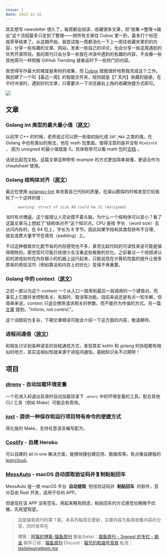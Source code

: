 ```yaml
---
issue: 1
date: 2022-12-18
---
```


其实想写 newsletter 很久了，每周都会阅读、收藏很多文章，但“收集->整理->输出“这个流程最多只走到了整理——把所有文章往 Cubox 里一扔，最多打个标签就草草结束了。从这期开始，我尝试每一周都消化一下上一周往收藏夹里扔的内容，分享一些有趣的文章、网站，发表一些自己的评论，也会分享一些这周遇到的优秀开源项目。我的周刊只会分享一些我在冲浪中遇到的有趣的内容，不会像一些其他周刊一样照搬 GitHub Trending 或者追时下一些热门的内容。

我觉得写作最大的难度是素材的收集，而 [Cubox](https://cubox.pro/) 就能很好地帮我完成这个工作。我创建了一个叫【最近一周】的智能文件夹，规则就是【7 天内】收藏的链接。在平时冲浪时，遇到好的文章，只需要点一下浏览器右上角的收藏快捷方式即可。

![](http://img.ameow.xyz/202212181616889.png)

## 文章

### Golang int 类型的最大最小值（[原文](https://gosamples.dev/int-min-max/)）

以前学 C++ 的时候，老师说过可以把一些值初始化成 `INT_MAX` 之类的值。在 Golang 中也有类似的用法，他在 math 包里面。值得注意的是并没有 `MinUintX` ， 因为 unsigned 的最小值就是 0。具体枚举可以看 math 包的[文档](https://pkg.go.dev/math#pkg-constants) 。

话说比起包文档，这篇文章这种带有 example 的方式更加简单易懂，更适合作为 cheatsheet 使用。

### Golang 结构体对齐（[原文](https://medium.com/@sebassegros/golang-dealing-with-maligned-structs-9b77bacf4b97)）

最近在使用 [golangci-lint](https://github.com/golangci/golangci-lint) 来改善自己代码的质量，在屎山勘探的时候发现它给我标了一个这样的错：

> `warning: struct of size 40 could be 32 (maligned)`

当时有点懵逼，这个报错让人完全摸不着头脑，为什么一个结构体可以变小？看了这篇文章马上想起了“结构体对齐”这个知识点。CPU 是按 字长 （word size）去访问内存的，在 64 位上，字长为 8 字节。因此如果字段和其类型排布不合理，就会浪费大量字节在填充（padding）上。

不过这种极致优化能节省的内存感觉也不多，甚至比起代码的可读性来说可能是值得牺牲的。感觉现代可能已经很少去注重这些极致的优化。之前看过一个视频讲以前的游戏如何在内存极小的机器上运行起来，只能说现在计算机性能的提升让很多原来的奇技淫巧（例如算法和内存上的优化）变得不再重要。

### Golang 中的 context（[原文](https://go.dev/blog/context)）

之前一直以为这个 context 一个从入口一路带到最后一层调用的一个键值对。而事实上它跟并发控制有关，有超时、取消等功能。目前来说还是有点一知半解，但简单来说，context 只适合携带请求相关的参数，而不能作为传值的方式。另一篇[文章](https://medium.com/@cep21/how-to-correctly-use-context-context-in-go-1-7-8f2c0fafdf39) 提到，"Inform, not control."。

这个话题较为复杂，下期文章精读可能会介绍一下这方面的内容，敬请期待。

### 进程间通信（[原文](https://www.jianshu.com/p/c1015f5ffa74)）

和朋友讨论到各种语言的协程通信方式，发现其实 kotlin 和 golang 的协程都有相似的地方，其实这相似性就来源于进程间通信。基础知识永不过期呀！

## 项目

### [direnv](https://direnv.net/) - 自动加载环境变量

一个在进入和退出目录时自动加载目录下 `.envrc` 中的环境变量的工具。配合其他 CLI 工具（例如 Make）可能会有奇效。

### [just](https://just.systems/man/zh/) - 提供一种保存和运行项目特有命令的便捷方式

简化版的 Make，支持任意语言编写配方。

### [Coolify](https://docs.coollabs.io/coolify/) - 自建 Heroku

可以自建的 all in one 解决方案，能够快捷创建应用、数据库等。有点像自建版的 [leancloud](https://www.leancloud.cn/)。

### [MessAuto](https://github.com/LeeeSe/MessAuto) - macOS 自动提取验证码并复制粘贴回车

MessAuto 是一款 macOS 平台  **自动提取**  短信验证码并  **粘贴回车**  的软件，百分百由 Rust 开发，适用于任何 APP。

但是现在该 APP 没有签名，用起来略有顾虑，粘贴回车的方式感觉也略微不优雅，先观望观望。

> 这是猫鱼周刊的第 1 期，本系列每周日更新，主要内容为每周收集内容的分享，同时发布在
>
> 博客：[阿猫的博客-猫鱼周刊](https://ameow.xyz/categories/weekly)
> 掘金(beta)：[猫鱼周刊 - 3verest 的专栏 - 掘金](https://juejin.cn/column/7302415204927012918)
> 邮件订阅：[猫鱼周刊](https://quaily.com/ameow)
> Discord：[猫兄的和谐号高铁](https://discord.gg/5G5Nbtuz)
> 私信：[leslieleung@pm.me](mailto:leslieleung@pm.me)
